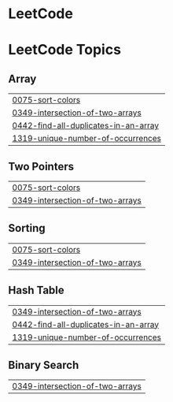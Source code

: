 # LeetCode
<!---LeetCode Topics Start-->
# LeetCode Topics
## Array
|  |
| ------- |
| [0075-sort-colors](https://github.com/Mr-hamzuu/LeetCode/tree/master/0075-sort-colors) |
| [0349-intersection-of-two-arrays](https://github.com/Mr-hamzuu/LeetCode/tree/master/0349-intersection-of-two-arrays) |
| [0442-find-all-duplicates-in-an-array](https://github.com/Mr-hamzuu/LeetCode/tree/master/0442-find-all-duplicates-in-an-array) |
| [1319-unique-number-of-occurrences](https://github.com/Mr-hamzuu/LeetCode/tree/master/1319-unique-number-of-occurrences) |
## Two Pointers
|  |
| ------- |
| [0075-sort-colors](https://github.com/Mr-hamzuu/LeetCode/tree/master/0075-sort-colors) |
| [0349-intersection-of-two-arrays](https://github.com/Mr-hamzuu/LeetCode/tree/master/0349-intersection-of-two-arrays) |
## Sorting
|  |
| ------- |
| [0075-sort-colors](https://github.com/Mr-hamzuu/LeetCode/tree/master/0075-sort-colors) |
| [0349-intersection-of-two-arrays](https://github.com/Mr-hamzuu/LeetCode/tree/master/0349-intersection-of-two-arrays) |
## Hash Table
|  |
| ------- |
| [0349-intersection-of-two-arrays](https://github.com/Mr-hamzuu/LeetCode/tree/master/0349-intersection-of-two-arrays) |
| [0442-find-all-duplicates-in-an-array](https://github.com/Mr-hamzuu/LeetCode/tree/master/0442-find-all-duplicates-in-an-array) |
| [1319-unique-number-of-occurrences](https://github.com/Mr-hamzuu/LeetCode/tree/master/1319-unique-number-of-occurrences) |
## Binary Search
|  |
| ------- |
| [0349-intersection-of-two-arrays](https://github.com/Mr-hamzuu/LeetCode/tree/master/0349-intersection-of-two-arrays) |
<!---LeetCode Topics End-->